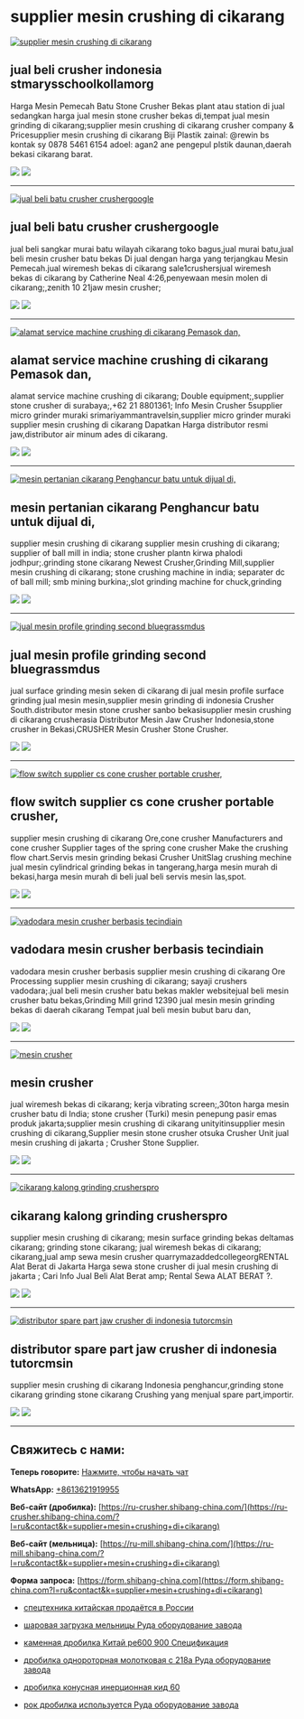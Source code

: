# supplier mesin crushing di cikarang

<a href="https://swt.shibang-china.com/?l=ru&img&k=supplier+mesin+crushing+di+cikarang" target="_blank">![supplier mesin crushing di cikarang](http://static.shibang-china.com/all-800x300/322.jpg)</a>

## jual beli crusher indonesia stmarysschoolkollamorg
Harga Mesin Pemecah Batu Stone Crusher Bekas plant atau station di jual sedangkan harga jual mesin stone crusher bekas di,tempat jual mesin grinding di cikarang;supplier mesin crushing di cikarang crusher company & Pricesupplier mesin crushing di cikarang Biji Plastik zainal: @rewin bs kontak sy 0878 5461 6154 adoel: agan2 ane pengepul plstik daunan,daerah bekasi cikarang barat.


<a href="https://whatsapp.shibangsoft.com/WhatsApp.php" target="_blank" title="WhatsApp">![](http://static.shibang-china.com/icon/whatsapp.png)</a> <a href="https://swt.shibang-china.com/?l=ru&icon&k=supplier+mesin+crushing+di+cikarang" target="_blank">![](http://static.shibang-china.com/icon/chat-ru.png)</a>

---

<a href="https://swt.shibang-china.com/?l=ru&img&k=supplier+mesin+crushing+di+cikarang" target="_blank">![jual beli batu crusher crushergoogle](http://static.shibang-china.com/all-800x300/836.jpg)</a>

## jual beli batu crusher crushergoogle
jual beli sangkar murai batu wilayah cikarang toko bagus,jual murai batu,jual beli mesin crusher batu bekas Di jual dengan harga yang terjangkau Mesin Pemecah.jual wiremesh bekas di cikarang sale1crushersjual wiremesh bekas di cikarang by Catherine Neal 4:26,penyewaan mesin molen di cikarang;,zenith 10 21jaw mesin crusher;


<a href="https://whatsapp.shibangsoft.com/WhatsApp.php" target="_blank" title="WhatsApp">![](http://static.shibang-china.com/icon/whatsapp.png)</a> <a href="https://swt.shibang-china.com/?l=ru&icon&k=supplier+mesin+crushing+di+cikarang" target="_blank">![](http://static.shibang-china.com/icon/chat-ru.png)</a>

---

<a href="https://swt.shibang-china.com/?l=ru&img&k=supplier+mesin+crushing+di+cikarang" target="_blank">![alamat service machine crushing di cikarang Pemasok dan,](http://static.shibang-china.com/all-800x300/596.jpg)</a>

## alamat service machine crushing di cikarang Pemasok dan,
alamat service machine crushing di cikarang; Double equipment;,supplier stone crusher di surabaya;,+62 21 8801361; Info Mesin Crusher 5supplier micro grinder muraki srimariyammantravelsin,supplier micro grinder muraki supplier mesin crushing di cikarang Dapatkan Harga distributor resmi jaw,distributor air minum ades di cikarang.


<a href="https://whatsapp.shibangsoft.com/WhatsApp.php" target="_blank" title="WhatsApp">![](http://static.shibang-china.com/icon/whatsapp.png)</a> <a href="https://swt.shibang-china.com/?l=ru&icon&k=supplier+mesin+crushing+di+cikarang" target="_blank">![](http://static.shibang-china.com/icon/chat-ru.png)</a>

---

<a href="https://swt.shibang-china.com/?l=ru&img&k=supplier+mesin+crushing+di+cikarang" target="_blank">![mesin pertanian cikarang Penghancur batu untuk dijual di,](http://static.shibang-china.com/all-800x300/751.jpg)</a>

## mesin pertanian cikarang Penghancur batu untuk dijual di,
supplier mesin crushing di cikarang supplier mesin crushing di cikarang; supplier of ball mill in india; stone crusher plantn kirwa phalodi jodhpur;.grinding stone cikarang Newest Crusher,Grinding Mill,supplier mesin crushing di cikarang; stone crushing machine in india; separater dc of ball mill; smb mining burkina;,slot grinding machine for chuck,grinding


<a href="https://whatsapp.shibangsoft.com/WhatsApp.php" target="_blank" title="WhatsApp">![](http://static.shibang-china.com/icon/whatsapp.png)</a> <a href="https://swt.shibang-china.com/?l=ru&icon&k=supplier+mesin+crushing+di+cikarang" target="_blank">![](http://static.shibang-china.com/icon/chat-ru.png)</a>

---

<a href="https://swt.shibang-china.com/?l=ru&img&k=supplier+mesin+crushing+di+cikarang" target="_blank">![jual mesin profile grinding second bluegrassmdus](http://static.shibang-china.com/all-800x300/403.jpg)</a>

## jual mesin profile grinding second bluegrassmdus
jual surface grinding mesin seken di cikarang di jual mesin profile surface grinding jual mesin mesin,supplier mesin grinding di indonesia Crusher South.distributor mesin stone crusher sanbo bekasisupplier mesin crushing di cikarang crusherasia Distributor Mesin Jaw Crusher Indonesia,stone crusher in Bekasi,CRUSHER Mesin Crusher Stone Crusher.


<a href="https://whatsapp.shibangsoft.com/WhatsApp.php" target="_blank" title="WhatsApp">![](http://static.shibang-china.com/icon/whatsapp.png)</a> <a href="https://swt.shibang-china.com/?l=ru&icon&k=supplier+mesin+crushing+di+cikarang" target="_blank">![](http://static.shibang-china.com/icon/chat-ru.png)</a>

---

<a href="https://swt.shibang-china.com/?l=ru&img&k=supplier+mesin+crushing+di+cikarang" target="_blank">![flow switch supplier cs cone crusher portable crusher,](http://static.shibang-china.com/all-800x300/932.jpg)</a>

## flow switch supplier cs cone crusher portable crusher,
supplier mesin crushing di cikarang Ore,cone crusher Manufacturers and cone crusher Supplier tages of the spring cone crusher Make the crushing flow chart.Servis mesin grinding bekasi Crusher UnitSlag crushing mechine jual mesin cylindrical grinding bekas in tangerang,harga mesin murah di bekasi,harga mesin murah di beli jual beli servis mesin las,spot.


<a href="https://whatsapp.shibangsoft.com/WhatsApp.php" target="_blank" title="WhatsApp">![](http://static.shibang-china.com/icon/whatsapp.png)</a> <a href="https://swt.shibang-china.com/?l=ru&icon&k=supplier+mesin+crushing+di+cikarang" target="_blank">![](http://static.shibang-china.com/icon/chat-ru.png)</a>

---

<a href="https://swt.shibang-china.com/?l=ru&img&k=supplier+mesin+crushing+di+cikarang" target="_blank">![vadodara mesin crusher berbasis tecindiain](http://static.shibang-china.com/all-800x300/589.jpg)</a>

## vadodara mesin crusher berbasis tecindiain
vadodara mesin crusher berbasis supplier mesin crushing di cikarang Ore Processing supplier mesin crushing di cikarang; sayaji crushers vadodara;.jual beli mesin crusher batu bekas makler websitejual beli mesin crusher batu bekas,Grinding Mill grind 12390 jual mesin mesin grinding bekas di daerah cikarang Tempat jual beli mesin bubut baru dan,


<a href="https://whatsapp.shibangsoft.com/WhatsApp.php" target="_blank" title="WhatsApp">![](http://static.shibang-china.com/icon/whatsapp.png)</a> <a href="https://swt.shibang-china.com/?l=ru&icon&k=supplier+mesin+crushing+di+cikarang" target="_blank">![](http://static.shibang-china.com/icon/chat-ru.png)</a>

---

<a href="https://swt.shibang-china.com/?l=ru&img&k=supplier+mesin+crushing+di+cikarang" target="_blank">![mesin crusher](http://static.shibang-china.com/all-800x300/701.jpg)</a>

## mesin crusher
jual wiremesh bekas di cikarang; kerja vibrating screen;,30ton harga mesin crusher batu di India; stone crusher (Turki) mesin penepung pasir emas produk jakarta;supplier mesin crushing di cikarang unityitinsupplier mesin crushing di cikarang,Supplier mesin stone crusher otsuka Crusher Unit jual mesin crushing di jakarta ; Crusher Stone Supplier.


<a href="https://whatsapp.shibangsoft.com/WhatsApp.php" target="_blank" title="WhatsApp">![](http://static.shibang-china.com/icon/whatsapp.png)</a> <a href="https://swt.shibang-china.com/?l=ru&icon&k=supplier+mesin+crushing+di+cikarang" target="_blank">![](http://static.shibang-china.com/icon/chat-ru.png)</a>

---

<a href="https://swt.shibang-china.com/?l=ru&img&k=supplier+mesin+crushing+di+cikarang" target="_blank">![cikarang kalong grinding crusherspro](http://static.shibang-china.com/all-800x300/1434.jpg)</a>

## cikarang kalong grinding crusherspro
supplier mesin crushing di cikarang; mesin surface grinding bekas deltamas cikarang; grinding stone cikarang; jual wiremesh bekas di cikarang; cikarang,jual amp sewa mesin crusher quarrymazaddedcollegeorgRENTAL Alat Berat di Jakarta Harga sewa stone crusher di jual mesin crushing di jakarta ; Cari Info Jual Beli Alat Berat amp; Rental Sewa ALAT BERAT ?.


<a href="https://whatsapp.shibangsoft.com/WhatsApp.php" target="_blank" title="WhatsApp">![](http://static.shibang-china.com/icon/whatsapp.png)</a> <a href="https://swt.shibang-china.com/?l=ru&icon&k=supplier+mesin+crushing+di+cikarang" target="_blank">![](http://static.shibang-china.com/icon/chat-ru.png)</a>

---

<a href="https://swt.shibang-china.com/?l=ru&img&k=supplier+mesin+crushing+di+cikarang" target="_blank">![distributor spare part jaw crusher di indonesia tutorcmsin](http://static.shibang-china.com/all-800x300/306.jpg)</a>

## distributor spare part jaw crusher di indonesia tutorcmsin
supplier mesin crushing di cikarang Indonesia penghancur,grinding stone cikarang grinding stone cikarang Crushing yang menjual spare part,importir.

<a href="https://whatsapp.shibangsoft.com/WhatsApp.php" target="_blank" title="WhatsApp">![](http://static.shibang-china.com/icon/whatsapp.png)</a> <a href="https://swt.shibang-china.com/?l=ru&icon&k=supplier+mesin+crushing+di+cikarang" target="_blank">![](http://static.shibang-china.com/icon/chat-ru.png)</a>

---
## Свяжитесь с нами:

**Теперь говорите:** [Нажмите, чтобы начать чат](https://swt.shibang-china.com?l=ru&contact&k=supplier+mesin+crushing+di+cikarang)

**WhatsApp:**  [+8613621919955](https://whatsapp.shibangsoft.com/WhatsApp.php)

**Веб-сайт (дробилка):** [https://ru-crusher.shibang-china.com/](https://ru-crusher.shibang-china.com/?l=ru&contact&k=supplier+mesin+crushing+di+cikarang)

**Веб-сайт (мельница):** [https://ru-mill.shibang-china.com/](https://ru-mill.shibang-china.com/?l=ru&contact&k=supplier+mesin+crushing+di+cikarang)

**Форма запроса:** [https://form.shibang-china.com](https://form.shibang-china.com?l=ru&contact&k=supplier+mesin+crushing+di+cikarang)

* [спецтехника китайская продаётся в России](../92/%D1%81%D0%BF%D0%B5%D1%86%D1%82%D0%B5%D1%85%D0%BD%D0%B8%D0%BA%D0%B0%20%D0%BA%D0%B8%D1%82%D0%B0%D0%B9%D1%81%D0%BA%D0%B0%D1%8F%20%D0%BF%D1%80%D0%BE%D0%B4%D0%B0%D1%91%D1%82%D1%81%D1%8F%20%D0%B2%20%D0%A0%D0%BE%D1%81%D1%81%D0%B8%D0%B8.md)

* [шаровая загрузка мельницы Руда оборудование завода](../99/%D1%88%D0%B0%D1%80%D0%BE%D0%B2%D0%B0%D1%8F%20%D0%B7%D0%B0%D0%B3%D1%80%D1%83%D0%B7%D0%BA%D0%B0%20%D0%BC%D0%B5%D0%BB%D1%8C%D0%BD%D0%B8%D1%86%D1%8B%20%D0%A0%D1%83%D0%B4%D0%B0%20%D0%BE%D0%B1%D0%BE%D1%80%D1%83%D0%B4%D0%BE%D0%B2%D0%B0%D0%BD%D0%B8%D0%B5%20%D0%B7%D0%B0%D0%B2%D0%BE%D0%B4%D0%B0.md)

* [каменная дробилка Китай pe600 900 Спецификация](../92/%D0%BA%D0%B0%D0%BC%D0%B5%D0%BD%D0%BD%D0%B0%D1%8F%20%D0%B4%D1%80%D0%BE%D0%B1%D0%B8%D0%BB%D0%BA%D0%B0%20%D0%9A%D0%B8%D1%82%D0%B0%D0%B9%20pe600%20900%20%D0%A1%D0%BF%D0%B5%D1%86%D0%B8%D1%84%D0%B8%D0%BA%D0%B0%D1%86%D0%B8%D1%8F.md)

* [дробилка однороторная молотковая с 218а Руда оборудование завода](../102/%D0%B4%D1%80%D0%BE%D0%B1%D0%B8%D0%BB%D0%BA%D0%B0%20%D0%BE%D0%B4%D0%BD%D0%BE%D1%80%D0%BE%D1%82%D0%BE%D1%80%D0%BD%D0%B0%D1%8F%20%D0%BC%D0%BE%D0%BB%D0%BE%D1%82%D0%BA%D0%BE%D0%B2%D0%B0%D1%8F%20%D1%81%20218%D0%B0%20%D0%A0%D1%83%D0%B4%D0%B0%20%D0%BE%D0%B1%D0%BE%D1%80%D1%83%D0%B4%D0%BE%D0%B2%D0%B0%D0%BD%D0%B8%D0%B5%20%D0%B7%D0%B0%D0%B2%D0%BE%D0%B4%D0%B0.md)

* [дробилка конусная инерционная кид 60](../91/%D0%B4%D1%80%D0%BE%D0%B1%D0%B8%D0%BB%D0%BA%D0%B0%20%D0%BA%D0%BE%D0%BD%D1%83%D1%81%D0%BD%D0%B0%D1%8F%20%D0%B8%D0%BD%D0%B5%D1%80%D1%86%D0%B8%D0%BE%D0%BD%D0%BD%D0%B0%D1%8F%20%D0%BA%D0%B8%D0%B4%2060.md)

* [рок дробилка используется Руда оборудование завода](../100/%D1%80%D0%BE%D0%BA%20%D0%B4%D1%80%D0%BE%D0%B1%D0%B8%D0%BB%D0%BA%D0%B0%20%D0%B8%D1%81%D0%BF%D0%BE%D0%BB%D1%8C%D0%B7%D1%83%D0%B5%D1%82%D1%81%D1%8F%20%D0%A0%D1%83%D0%B4%D0%B0%20%D0%BE%D0%B1%D0%BE%D1%80%D1%83%D0%B4%D0%BE%D0%B2%D0%B0%D0%BD%D0%B8%D0%B5%20%D0%B7%D0%B0%D0%B2%D0%BE%D0%B4%D0%B0.md)